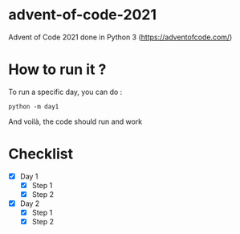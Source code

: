 # advent-of-code-2021

Advent of Code 2021 done in Python 3 (https://adventofcode.com/)

# How to run it ?

To run a specific day, you can do :

```python -m day1```

And voilà, the code should run and work

# Checklist

- [x] Day 1
  - [x] Step 1
  - [x] Step 2
- [x] Day 2
  -  [x] Step 1
  -  [x] Step 2
